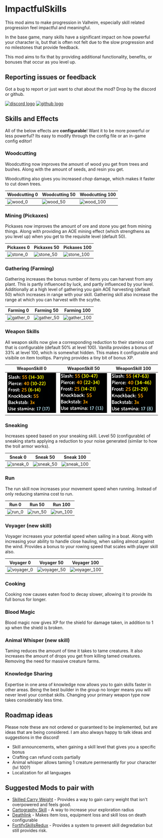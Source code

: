 ﻿# ImpactfulSkills
This mod aims to make progression in Valheim, especially skill related progression feel impactful and meaningful. 

In the base game, many skills have a significant impact on how powerful your character is, but that is often not felt due to the slow progression and no milestones that provide feedback.

This mod aims to fix that by providing additional functionality, benefits, or bonuses that occur as you level up.

## Reporting issues or feedback
Got a bug to report or just want to chat about the mod? Drop by the discord or github.

[![discord logo](https://i.imgur.com/uE6umQE.png)](https://discord.gg/Dmr9PQTy9m)
[![github logo](https://i.imgur.com/lvbP5OF.png)](https://github.com/MidnightsFX/Valheim_Impactful_Skills)

## Skills and Effects

All of the below effects are **configurable**! Want it to be more powerful or less powerful? Its easy to modify through the config file or an in-game config editor!

### Woodcutting

Woodcutting now improves the amount of wood you get from trees and bushes. Along with the amount of seeds, and resin you get.

Woodcutting also gives you increased _chop_ damage, which makes it faster to cut down trees.

| Woodcutting 0 | Woodcutting 50 | Woodcutting 100 |
| ------------- | ------------- | ------------- |
| ![wood_0](https://github.com/MidnightsFX/Valheim_Impactful_Skills/blob/master/ImpactfulSkills/Art/Woodcutting_0.gif?raw=true) | ![wood_50](https://github.com/MidnightsFX/Valheim_Impactful_Skills/blob/master/ImpactfulSkills/Art/Woodcutting_50.gif?raw=true) | ![wood_100](https://github.com/MidnightsFX/Valheim_Impactful_Skills/blob/master/ImpactfulSkills/Art/Woodcutting_100.gif?raw=true) |


### Mining (Pickaxes)

Pickaxes now improves the amount of ore and stone you get from mining things. Along with providing an AOE mining effect (which strengthens as you level up) when you get to the requisite level (default 50).


| Pickaxes 0 | Pickaxes 50 | Pickaxes 100 |
| ------------- | ------------- | ------------- |
| ![stone_0](https://github.com/MidnightsFX/Valheim_Impactful_Skills/blob/master/ImpactfulSkills/Art/pickaxe_0.gif?raw=true) | ![stone_50](https://github.com/MidnightsFX/Valheim_Impactful_Skills/blob/master/ImpactfulSkills/Art/pickaxe_50.gif?raw=true) | ![stone_100](https://github.com/MidnightsFX/Valheim_Impactful_Skills/blob/master/ImpactfulSkills/Art/pickaxe_100.gif?raw=true) |


### Gathering (Farming)

Gathering increases the bonus number of items you can harvest from any plant. This is partly influenced by luck, and partly influenced by your level.
Additionally at a high level of gathering you gain AOE harvesting (default 50) which increases in range with your skill. Gathering skill also increase the range at which you can harvest with the scythe.

| Farming 0 | Farming 50 | Farming 100 |
| ------------- | ------------- | ------------- |
| ![gather_0](https://github.com/MidnightsFX/Valheim_Impactful_Skills/blob/master/ImpactfulSkills/Art/farming_0.gif?raw=true) | ![gather_50](https://github.com/MidnightsFX/Valheim_Impactful_Skills/blob/master/ImpactfulSkills/Art/farming_50.gif?raw=true) | ![gather_100](https://github.com/MidnightsFX/Valheim_Impactful_Skills/blob/master/ImpactfulSkills/Art/farming_100.gif?raw=true) |

### Weapon Skills

All weapon skills now give a corresponding reduction to their stamina cost that is configurable (default 50% at level 100).
Vanilla provides a bonus of 33% at level 100, which is somewhat hidden. This makes it configurable and visibile on item tooltips.
Parrying provides a tiny bit of bonus XP.

| WeaponSkill 0 | WeaponSkill 50 | WeaponSkill 100 |
| ------------- | ------------- | ------------- |
| ![weapon_0](https://github.com/MidnightsFX/Valheim_Impactful_Skills/blob/master/ImpactfulSkills/Art/sword_0.png?raw=true) | ![weapon_50](https://github.com/MidnightsFX/Valheim_Impactful_Skills/blob/master/ImpactfulSkills/Art/sword_50.png?raw=true) | ![weapon_100](https://github.com/MidnightsFX/Valheim_Impactful_Skills/blob/master/ImpactfulSkills/Art/sword_100.png?raw=true) |


### Sneaking

Increases speed based on your sneaking skill.
Level 50 (configurable) of sneaking starts applying a reduction to your noise generated (similar to how the troll armor works).

| Sneak 0 | Sneak 50 | Sneak 100 |
| ------------- | ------------- | ------------- |
| ![sneak_0](https://github.com/MidnightsFX/Valheim_Impactful_Skills/blob/master/ImpactfulSkills/Art/sneak_0.gif?raw=true) | ![sneak_50](https://github.com/MidnightsFX/Valheim_Impactful_Skills/blob/master/ImpactfulSkills/Art/sneak_50.gif?raw=true) | ![sneak_100](https://github.com/MidnightsFX/Valheim_Impactful_Skills/blob/master/ImpactfulSkills/Art/sneak_100.gif?raw=true) |


### Run

The run skill now increases your movement speed when running. Instead of only reducing stamina cost to run.

| Run 0 | Run 50 | Run 100 |
| ------------- | ------------- | ------------- |
| ![run_0](https://github.com/MidnightsFX/Valheim_Impactful_Skills/blob/master/ImpactfulSkills/Art/Run_0.gif?raw=true) | ![run_50](https://github.com/MidnightsFX/Valheim_Impactful_Skills/blob/master/ImpactfulSkills/Art/Run_50.gif?raw=true) | ![run_100](https://github.com/MidnightsFX/Valheim_Impactful_Skills/blob/master/ImpactfulSkills/Art/Run_100.gif?raw=true) |


### Voyager (new skill)

Voyager increases your potential speed when sailing in a boat. Along with increasing your ability to handle close hauling, when sailing almost against the wind.
Provides a bonus to your rowing speed that scales with player skill also.

| Voyager 0 | Voyager 50 | Voyager 100 |
| ------------- | ------------- | ------------- |
| ![voyager_0](https://github.com/MidnightsFX/Valheim_Impactful_Skills/blob/master/ImpactfulSkills/Art/Voyager_0.gif?raw=true) | ![voyager_50](https://github.com/MidnightsFX/Valheim_Impactful_Skills/blob/master/ImpactfulSkills/Art/Voyager_50.gif?raw=true) | ![voyager_100](https://github.com/MidnightsFX/Valheim_Impactful_Skills/blob/master/ImpactfulSkills/Art/Voyager_100.gif?raw=true) |


### Cooking

Cooking now causes eaten food to decay slower, allowing it to provide its full bonus for longer.

### Blood Magic

Blood magic now gives XP for the shield for damage taken, in addition to 1 xp when the shield is broken.


### Animal Whisper (new skill)

Taming reduces the amount of time it takes to tame creatures. It also increases the amount of drops you get from killing tamed creatures. Removing the need for massive creature farms.


### Knowledge Sharing

Expertise in one area of knowledge now allows you to gain skills faster in other areas. Being the best builder in the group no longer means you will never level your combat skills.
Changing your primary weapon type now takes considerably less time.


## Roadmap ideas
Please note these are not ordered or guaranteed to be implemented, but are ideas that are being considered.
I am also always happy to talk ideas and suggestions in the discord!
- Skill announcements, when gaining a skill level that gives you a specific bonus
- Crafting can refund costs partially
- Animal whisper allows taming 1 creature permenantly for your character (lvl 100?)
- Localization for all languages

## Suggested Mods to pair with
- [Skilled Carry Weight](https://thunderstore.io/c/valheim/p/Searica/SkilledCarryWeight/) - Provides a way to gain carry weight that isn't overpowered and feels good.
- [Cartography Skill](https://thunderstore.io/c/valheim/p/Advize/CartographySkill/) - A way to increase your exploration radius
- [Deathlink](https://thunderstore.io/c/valheim/p/MidnightMods/Deathlink/) - Makes item loss, equipment loss and skill loss on death configurable
- [FortifySkillsRedux](https://thunderstore.io/c/valheim/p/Searica/FortifySkillsRedux/) - Provides a system to prevent skill degredation but still provides risk.
